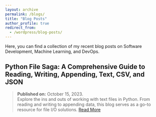 ```yaml
---
layout: archive
permalink: /blogs/
title: "Blog Posts"
author_profile: true
redirect_from:
  - /wordpress/blog-posts/
---
```


Here, you can find a collection of my recent blog posts on Software Development, Machine Learning, and DevOps.


## Python File Saga: A Comprehensive Guide to Reading, Writing, Appending, Text, CSV, and JSON
  
>**Published on:** October 15, 2023.  
Explore the ins and outs of working with text files in Python. From reading and writing to appending data, this blog serves as a go-to resource for file I/O solutions. [Read More](https://medium.com/@azizulraihan/python-file-saga-a-comprehensive-guide-to-reading-writing-appending-text-csv-and-json-ab9e8208753d)